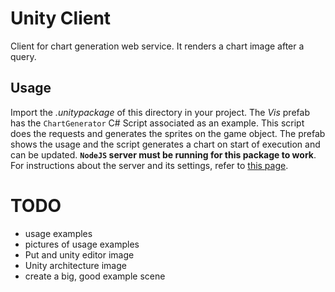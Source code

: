 # Unity Client

Client for chart generation web service. It renders a chart image after a query.

## Usage

Import the _.unitypackage_ of this directory in your project. The _Vis_ prefab has the `ChartGenerator` C# Script associated as an example. This script does the requests and generates the sprites on the game object. The prefab shows the usage and the script generates a chart on start of execution and can be updated. **`NodeJS` server must be running for this package to work**. For instructions about the server and its settings, refer to [this page](https://github.com/tiagodavi70/Web-Gen-Viz/tree/master/chart-generation-service/).


# TODO
* usage examples
* pictures of usage examples
* Put and unity editor image
* Unity architecture image
* create a big, good example scene
